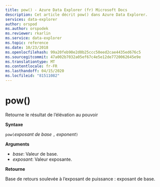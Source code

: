 ```yaml
---
title: pow() - Azure Data Explorer (fr) Microsoft Docs
description: Cet article décrit pow() dans Azure Data Explorer.
services: data-explorer
author: orspod
ms.author: orspodek
ms.reviewer: rkarlin
ms.service: data-explorer
ms.topic: reference
ms.date: 10/23/2018
ms.openlocfilehash: 99a20feb90e2d0b25ccc50eed2cae4435ed676c5
ms.sourcegitcommit: 47a002b7032a05ef67c4e5e12de7720062645e9e
ms.translationtype: MT
ms.contentlocale: fr-FR
ms.lasthandoff: 04/15/2020
ms.locfileid: "81511082"
---
```

# <a name="pow"></a>pow()

Retourne le résultat de l’élévation au pouvoir

**Syntaxe**

`pow(`*exposant de base* `,` *exponent*`)`

**Arguments**

* *base*: Valeur de base.
* *exposant*: Valeur exposante.

**Retourne**

Base de retours soulevée à l’exposant de puissance : exposant de base.